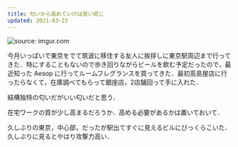 ```yaml
---
title: 匂いから高めていけば良い感じ
updated: 2021-03-23
---
```


<img src="https://i.imgur.com/gtHyGNW.jpg" title="source: imgur.com" />

今月いっぱいで東京をでて筑波に移住する友人に挨拶しに東京駅周辺まで行ってきた．特にすることもないので歩き回りながらビールを飲む予定だったので，最近知った Aesop に行ってルームフレグランスを買ってきた．最初高島屋店に行ったらなくて，在庫調べてもらって銀座店，2店舗回って手に入れた．

結構独特の匂いだがいい匂いだと思う．

在宅ワークの質が少し高まるだろうか．高める必要があるかは置いておいて．

久しぶりの東京，中心部，だったが駅出てすぐに見えるビルにびっくらこいた．久しぶりに見るとやはり攻撃力高い．
